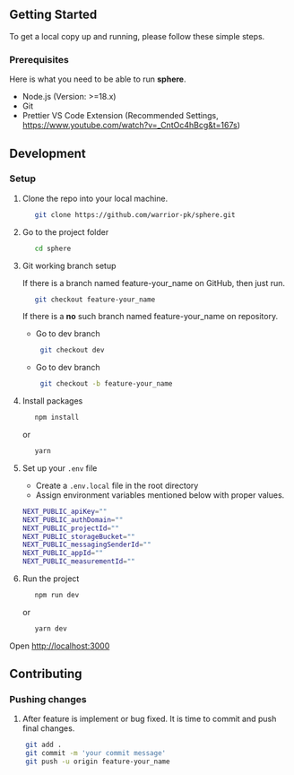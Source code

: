 
##  Getting Started

  
To get a local copy up and running, please follow these simple steps.

### Prerequisites

Here is what you need to be able to run **sphere**.

- Node.js (Version: >=18.x)
- Git
- Prettier VS Code Extension (Recommended Settings, https://www.youtube.com/watch?v=_CntOc4hBcg&t=167s)

## Development

### Setup

1. Clone the repo into your local machine.
   ```bash
	  git clone https://github.com/warrior-pk/sphere.git
   ```

2. Go to the project folder

   ```bash
	  cd sphere
   ```
   
3. Git working branch setup

	 If there is a branch named feature-your_name on GitHub, then just run.
	 ``` bash
		git checkout feature-your_name
	 ```
	If there is a **no** such branch named feature-your_name on repository.
   - Go to dev branch
	   ``` bash
		git checkout dev
	 ```
    - Go to dev branch
	   ``` bash
		git checkout -b feature-your_name 
	  ```

4. Install packages

   ```bash
	  npm install
   ```
   or
   ```bash
	  yarn
   ```

5. Set up your `.env` file

   - Create a `.env.local` file in the root directory
   - Assign environment variables mentioned below with proper values.
	```bash
	NEXT_PUBLIC_apiKey=""
	NEXT_PUBLIC_authDomain=""
	NEXT_PUBLIC_projectId=""
	NEXT_PUBLIC_storageBucket=""
	NEXT_PUBLIC_messagingSenderId=""
	NEXT_PUBLIC_appId=""
	NEXT_PUBLIC_measurementId=""
	```
6. Run the project
  
   ```bash
	  npm run dev
   ```

	or

   ```bash
	  yarn dev
	  ```

Open [http://localhost:3000](http://localhost:3000)

## Contributing
### Pushing changes
1. After feature is implement or bug fixed. It is time to commit and push final changes.
```bash
	git add .
	git commit -m 'your commit message'
	git push -u origin feature-your_name
```
